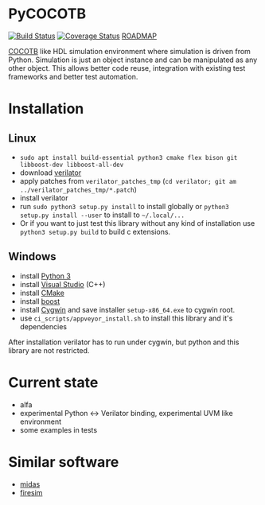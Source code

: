 # PyCOCOTB

[![Build Status](https://travis-ci.org/Nic30/pycocotb.svg?branch=master)](https://travis-ci.org/Nic30/pycocotb)
[![Coverage Status](https://coveralls.io/repos/github/Nic30/pycocotb/badge.svg?branch=master)](https://coveralls.io/github/Nic30/pycocotb?branch=master)
[ROADMAP](https://drive.google.com/file/d/1zyegLIf7VaBRyb-ED5vgOMmHzW4SRZLp/view?usp=sharing)


[COCOTB](https://github.com/potentialventures/cocotb) like HDL simulation environment where simulation is driven from Python. 
Simulation is just an object instance and can be manipulated as any other object.
This allows better code reuse, integration with existing test frameworks and better test automation.


# Installation

## Linux

* `sudo apt install build-essential python3 cmake flex bison git libboost-dev libboost-all-dev` 
* download [verilator](https://www.veripool.org/projects/verilator/wiki/Installing)
* apply patches from `verilator_patches_tmp` (`cd verilator; git am ../verilator_patches_tmp/*.patch`)
* install verilator
* run `sudo python3 setup.py install` to install globally or `python3 setup.py install --user` to install to `~/.local/...`
* Or if you want to just test this library without any kind of installation use `python3 setup.py build` to build c extensions.

## Windows

* install [Python 3](https://www.python.org/downloads/)
* install [Visual Studio](https://visualstudio.microsoft.com/thank-you-downloading-visual-studio/?sku=Community&rel=15) (C++)
* install [CMake](https://cmake.org/)
* install [boost](https://www.boost.org/doc/libs/1_69_0/more/getting_started/windows.html)
* install [Cygwin](https://cygwin.com/install.html) and save installer `setup-x86_64.exe` to cygwin root. 
* use `ci_scripts/appveyor_install.sh` to install this library and it's dependencies 

After installation verilator has to run under cygwin, but python and this library are not restricted.


# Current state
* alfa
* experimental Python <-> Verilator binding, experimental UVM like environment
* some examples in tests


# Similar software

* [midas](https://github.com/ucb-bar/midas)
* [firesim](https://github.com/firesim/firesim)
